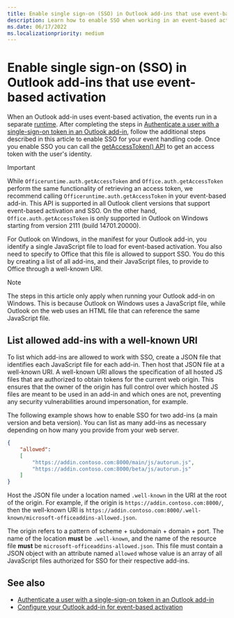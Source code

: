 ```yaml
---
title: Enable single sign-on (SSO) in Outlook add-ins that use event-based activation
description: Learn how to enable SSO when working in an event-based activation add-in.
ms.date: 06/17/2022
ms.localizationpriority: medium
---
```


# Enable single sign-on (SSO) in Outlook add-ins that use event-based activation

When an Outlook add-in uses event-based activation, the events run in a separate [runtime](../testing/runtimes.md). After completing the steps in [Authenticate a user with a single-sign-on token in an Outlook add-in](authenticate-a-user-with-an-sso-token.md), follow the additional steps described in this article to enable SSO for your event handling code. Once you enable SSO you can call the [getAccessToken() API](/javascript/api/office-runtime/officeruntime.auth) to get an access token with the user's identity.

> [!IMPORTANT]
> While `Officeruntime.auth.getAccessToken` and `Office.auth.getAccessToken` perform the same functionality of retrieving an access token, we recommend calling `Officeruntime.auth.getAccessToken` in your event-based add-in. This API is supported in all Outlook client versions that support event-based activation and SSO. On the other hand, `Office.auth.getAccessToken` is only supported in Outlook on Windows starting from version 2111 (build 14701.20000).

For Outlook on Windows, in the manifest for your Outlook add-in, you identify a single JavaScript file to load for event-based activation. You also need to specify to Office that this file is allowed to support SSO. You do this by creating a list of all add-ins, and their JavaScript files, to provide to Office through a well-known URI.

> [!NOTE]
> The steps in this article only apply when running your Outlook add-in on Windows. This is because Outlook on Windows uses a JavaScript file, while Outlook on the web uses an HTML file that can reference the same JavaScript file.

## List allowed add-ins with a well-known URI

To list which add-ins are allowed to work with SSO, create a JSON file that identifies each JavaScript file for each add-in. Then host that JSON file at a well-known URI. A well-known URI allows the specification of all hosted JS files that are authorized to obtain tokens for the current web origin. This ensures that the owner of the origin has full control over which hosted JS files are meant to be used in an add-in and which ones are not, preventing any security vulnerabilities around impersonation, for example.

The following example shows how to enable SSO for two add-ins (a main version and beta version). You can list as many add-ins as necessary depending on how many you provide from your web server.

```json
{
    "allowed":
    [
        "https://addin.contoso.com:8000/main/js/autorun.js",
        "https://addin.contoso.com:8000/beta/js/autorun.js"
    ]
}
```

Host the JSON file under a location named `.well-known` in the URI at the root of the origin. For example, if the origin is `https://addin.contoso.com:8000/`, then the well-known URI is `https://addin.contoso.com:8000/.well-known/microsoft-officeaddins-allowed.json`.

The origin refers to a pattern of scheme + subdomain + domain + port. The name of the location **must** be `.well-known`, and the name of the resource file **must** be `microsoft-officeaddins-allowed.json`. This file must contain a JSON object with an attribute named `allowed` whose value is an array of all JavaScript files authorized for SSO for their respective add-ins.

## See also

- [Authenticate a user with a single-sign-on token in an Outlook add-in](authenticate-a-user-with-an-sso-token.md)
- [Configure your Outlook add-in for event-based activation](autolaunch.md)

